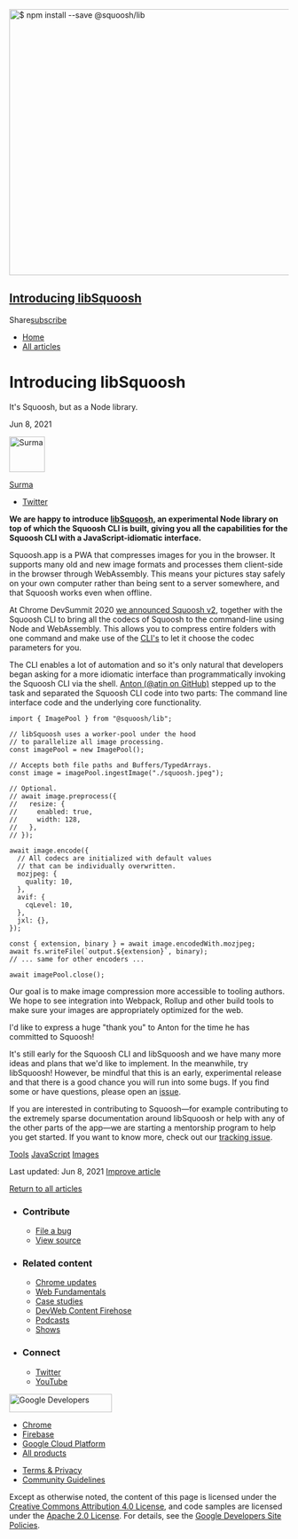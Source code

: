 

<img src="https://web-dev.imgix.net/image/i9nJGvw3SnTPH63zKOYWtI6cP5m2/zTPjhYuOfh8bnk7c7tlO.png?auto=format" alt="$ npm install --save @squoosh/lib" class="w-hero w-hero--cover" sizes="100vw" srcset="https://web-dev.imgix.net/image/i9nJGvw3SnTPH63zKOYWtI6cP5m2/zTPjhYuOfh8bnk7c7tlO.png?auto=format&amp;w=200 200w, https://web-dev.imgix.net/image/i9nJGvw3SnTPH63zKOYWtI6cP5m2/zTPjhYuOfh8bnk7c7tlO.png?auto=format&amp;w=228 228w, https://web-dev.imgix.net/image/i9nJGvw3SnTPH63zKOYWtI6cP5m2/zTPjhYuOfh8bnk7c7tlO.png?auto=format&amp;w=260 260w, https://web-dev.imgix.net/image/i9nJGvw3SnTPH63zKOYWtI6cP5m2/zTPjhYuOfh8bnk7c7tlO.png?auto=format&amp;w=296 296w, https://web-dev.imgix.net/image/i9nJGvw3SnTPH63zKOYWtI6cP5m2/zTPjhYuOfh8bnk7c7tlO.png?auto=format&amp;w=338 338w, https://web-dev.imgix.net/image/i9nJGvw3SnTPH63zKOYWtI6cP5m2/zTPjhYuOfh8bnk7c7tlO.png?auto=format&amp;w=385 385w, https://web-dev.imgix.net/image/i9nJGvw3SnTPH63zKOYWtI6cP5m2/zTPjhYuOfh8bnk7c7tlO.png?auto=format&amp;w=439 439w, https://web-dev.imgix.net/image/i9nJGvw3SnTPH63zKOYWtI6cP5m2/zTPjhYuOfh8bnk7c7tlO.png?auto=format&amp;w=500 500w, https://web-dev.imgix.net/image/i9nJGvw3SnTPH63zKOYWtI6cP5m2/zTPjhYuOfh8bnk7c7tlO.png?auto=format&amp;w=571 571w, https://web-dev.imgix.net/image/i9nJGvw3SnTPH63zKOYWtI6cP5m2/zTPjhYuOfh8bnk7c7tlO.png?auto=format&amp;w=650 650w, https://web-dev.imgix.net/image/i9nJGvw3SnTPH63zKOYWtI6cP5m2/zTPjhYuOfh8bnk7c7tlO.png?auto=format&amp;w=741 741w, https://web-dev.imgix.net/image/i9nJGvw3SnTPH63zKOYWtI6cP5m2/zTPjhYuOfh8bnk7c7tlO.png?auto=format&amp;w=845 845w, https://web-dev.imgix.net/image/i9nJGvw3SnTPH63zKOYWtI6cP5m2/zTPjhYuOfh8bnk7c7tlO.png?auto=format&amp;w=964 964w, https://web-dev.imgix.net/image/i9nJGvw3SnTPH63zKOYWtI6cP5m2/zTPjhYuOfh8bnk7c7tlO.png?auto=format&amp;w=1098 1098w, https://web-dev.imgix.net/image/i9nJGvw3SnTPH63zKOYWtI6cP5m2/zTPjhYuOfh8bnk7c7tlO.png?auto=format&amp;w=1252 1252w, https://web-dev.imgix.net/image/i9nJGvw3SnTPH63zKOYWtI6cP5m2/zTPjhYuOfh8bnk7c7tlO.png?auto=format&amp;w=1428 1428w, https://web-dev.imgix.net/image/i9nJGvw3SnTPH63zKOYWtI6cP5m2/zTPjhYuOfh8bnk7c7tlO.png?auto=format&amp;w=1600 1600w" width="1600" height="480" />

## <a href="#introducing-libsquoosh" class="w-toc__header--link">Introducing libSquoosh</a>

Share<a href="/newsletter/" class="gc-analytics-event w-actions__fab w-actions__fab--subscribe"><span>subscribe</span></a>

- <a href="/" class="gc-analytics-event w-breadcrumbs__link w-breadcrumbs__link--left-justify">Home</a>
- <a href="/blog" class="gc-analytics-event w-breadcrumbs__link">All articles</a>

# Introducing libSquoosh

It's Squoosh, but as a Node library.

Jun 8, 2021

[<img src="https://web-dev.imgix.net/image/admin/MPQ3Co9Ej7Uka4cgPePh.jpg?auto=format&amp;fit=crop&amp;h=64&amp;w=64" alt="Surma" class="w-author__image" sizes="(min-width: 64px) 64px, calc(100vw - 48px)" srcset="https://web-dev.imgix.net/image/admin/MPQ3Co9Ej7Uka4cgPePh.jpg?fit=crop&amp;h=64&amp;w=64&amp;auto=format&amp;dpr=1&amp;q=75, https://web-dev.imgix.net/image/admin/MPQ3Co9Ej7Uka4cgPePh.jpg?fit=crop&amp;h=64&amp;w=64&amp;auto=format&amp;dpr=2&amp;q=50 2x, https://web-dev.imgix.net/image/admin/MPQ3Co9Ej7Uka4cgPePh.jpg?fit=crop&amp;h=64&amp;w=64&amp;auto=format&amp;dpr=3&amp;q=35 3x, https://web-dev.imgix.net/image/admin/MPQ3Co9Ej7Uka4cgPePh.jpg?fit=crop&amp;h=64&amp;w=64&amp;auto=format&amp;dpr=4&amp;q=23 4x, https://web-dev.imgix.net/image/admin/MPQ3Co9Ej7Uka4cgPePh.jpg?fit=crop&amp;h=64&amp;w=64&amp;auto=format&amp;dpr=5&amp;q=20 5x" width="64" height="64" />](/authors/surma/)

<a href="/authors/surma/" class="w-author__name-link">Surma</a>

- <a href="https://twitter.com/DasSurma" class="w-author__link">Twitter</a>

**We are happy to introduce [libSquoosh](https://github.com/GoogleChromeLabs/squoosh/tree/dev/libsquoosh), an experimental Node library on top of which the Squoosh CLI is built, giving you all the capabilities for the Squoosh CLI with a JavaScript-idiomatic interface.**

Squoosh.app is a PWA that compresses images for you in the browser. It supports many old and new image formats and processes them client-side in the browser through WebAssembly. This means your pictures stay safely on your own computer rather than being sent to a server somewhere, and that Squoosh works even when offline.

At Chrome DevSummit 2020 [we announced Squoosh v2](https://web.dev/squoosh-v2/), together with the Squoosh CLI to bring all the codecs of Squoosh to the command-line using Node and WebAssembly. This allows you to compress entire folders with one command and make use of the [CLI's](https://github.com/GoogleChromeLabs/squoosh/tree/dev/cli#auto-optimizer) to let it choose the codec parameters for you.

The CLI enables a lot of automation and so it's only natural that developers began asking for a more idiomatic interface than programmatically invoking the Squoosh CLI via the shell. [Anton (@atjn on GitHub)](https://github.com/atjn) stepped up to the task and separated the Squoosh CLI code into two parts: The command line interface code and the underlying core functionality.

    import { ImagePool } from "@squoosh/lib";

    // libSquoosh uses a worker-pool under the hood
    // to parallelize all image processing.
    const imagePool = new ImagePool();

    // Accepts both file paths and Buffers/TypedArrays.
    const image = imagePool.ingestImage("./squoosh.jpeg");

    // Optional.
    // await image.preprocess({
    //   resize: {
    //     enabled: true,
    //     width: 128,
    //   },
    // });

    await image.encode({
      // All codecs are initialized with default values
      // that can be individually overwritten.
      mozjpeg: {
        quality: 10,
      },
      avif: {
        cqLevel: 10,
      },
      jxl: {},
    });

    const { extension, binary } = await image.encodedWith.mozjpeg;
    await fs.writeFile(`output.${extension}`, binary);
    // ... same for other encoders ...

    await imagePool.close();

Our goal is to make image compression more accessible to tooling authors. We hope to see integration into Webpack, Rollup and other build tools to make sure your images are appropriately optimized for the web.

I'd like to express a huge "thank you" to Anton for the time he has committed to Squoosh!

It's still early for the Squoosh CLI and libSquoosh and we have many more ideas and plans that we'd like to implement. In the meanwhile, try libSquoosh! However, be mindful that this is an early, experimental release and that there is a good chance you will run into some bugs. If you find some or have questions, please open an [issue](https://github.com/GoogleChromeLabs/squoosh/issues/new/choose).

If you are interested in contributing to Squoosh—for example contributing to the extremely sparse documentation around libSquoosh or help with any of the other parts of the app—we are starting a mentorship program to help you get started. If you want to know more, check out our [tracking issue](https://github.com/GoogleChromeLabs/squoosh/issues/1020).

<a href="/tags/tools/" class="w-chip">Tools</a> <a href="/tags/javascript/" class="w-chip">JavaScript</a> <a href="/tags/images/" class="w-chip">Images</a>

<span class="w-mr--sm">Last updated: Jun 8, 2021 </span>[Improve article](https://github.com/GoogleChrome/web.dev/blob/master/src/site/content/en/blog/introducing-libsquoosh/index.md)

<a href="/blog" class="gc-analytics-event w-article-navigation__link w-article-navigation__link--back w-article-navigation__link--single">Return to all articles</a>

- ### Contribute

  - <a href="https://github.com/GoogleChrome/web.dev/issues/new?assignees=&amp;labels=bug&amp;template=bug_report.md&amp;title=" class="w-footer__linkbox-link">File a bug</a>
  - <a href="https://github.com/googlechrome/web.dev" class="w-footer__linkbox-link">View source</a>

- ### Related content

  - <a href="https://blog.chromium.org/" class="w-footer__linkbox-link">Chrome updates</a>
  - <a href="https://developers.google.com/web/" class="w-footer__linkbox-link">Web Fundamentals</a>
  - <a href="https://developers.google.com/web/showcase/" class="w-footer__linkbox-link">Case studies</a>
  - <a href="https://devwebfeed.appspot.com/" class="w-footer__linkbox-link">DevWeb Content Firehose</a>
  - <a href="/podcasts/" class="w-footer__linkbox-link">Podcasts</a>
  - <a href="/shows/" class="w-footer__linkbox-link">Shows</a>

- ### Connect

  - <a href="https://www.twitter.com/ChromiumDev" class="w-footer__linkbox-link">Twitter</a>
  - <a href="https://www.youtube.com/user/ChromeDevelopers" class="w-footer__linkbox-link">YouTube</a>

<a href="https://developers.google.com/" class="w-footer__utility-logo-link"><img src="/images/lockup-color.png" alt="Google Developers" class="w-footer__utility-logo" width="185" height="33" /></a>

- <a href="https://developer.chrome.com/" class="w-footer__utility-link">Chrome</a>
- <a href="https://firebase.google.com/" class="w-footer__utility-link">Firebase</a>
- <a href="https://cloud.google.com/" class="w-footer__utility-link">Google Cloud Platform</a>
- <a href="https://developers.google.com/products" class="w-footer__utility-link">All products</a>

<!-- -->

- <a href="https://policies.google.com/" class="w-footer__utility-link">Terms &amp; Privacy</a>
- <a href="/community-guidelines/" class="w-footer__utility-link">Community Guidelines</a>

Except as otherwise noted, the content of this page is licensed under the [Creative Commons Attribution 4.0 License](https://creativecommons.org/licenses/by/4.0/), and code samples are licensed under the [Apache 2.0 License](https://www.apache.org/licenses/LICENSE-2.0). For details, see the [Google Developers Site Policies](https://developers.google.com/terms/site-policies).
